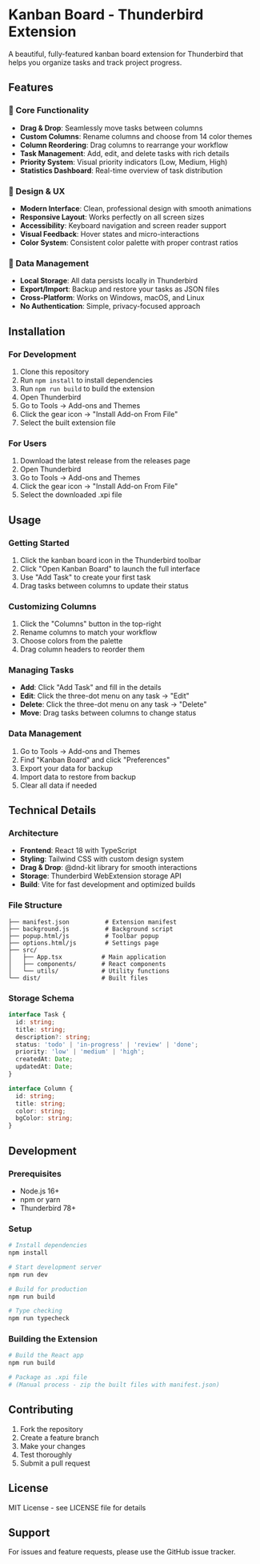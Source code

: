 # Kanban Board - Thunderbird Extension

A beautiful, fully-featured kanban board extension for Thunderbird that helps you organize tasks and track project progress.

## Features

### 🎯 Core Functionality
- **Drag & Drop**: Seamlessly move tasks between columns
- **Custom Columns**: Rename columns and choose from 14 color themes
- **Column Reordering**: Drag columns to rearrange your workflow
- **Task Management**: Add, edit, and delete tasks with rich details
- **Priority System**: Visual priority indicators (Low, Medium, High)
- **Statistics Dashboard**: Real-time overview of task distribution

### 🎨 Design & UX
- **Modern Interface**: Clean, professional design with smooth animations
- **Responsive Layout**: Works perfectly on all screen sizes
- **Accessibility**: Keyboard navigation and screen reader support
- **Visual Feedback**: Hover states and micro-interactions
- **Color System**: Consistent color palette with proper contrast ratios

### 💾 Data Management
- **Local Storage**: All data persists locally in Thunderbird
- **Export/Import**: Backup and restore your tasks as JSON files
- **Cross-Platform**: Works on Windows, macOS, and Linux
- **No Authentication**: Simple, privacy-focused approach

## Installation

### For Development
1. Clone this repository
2. Run `npm install` to install dependencies
3. Run `npm run build` to build the extension
4. Open Thunderbird
5. Go to Tools → Add-ons and Themes
6. Click the gear icon → "Install Add-on From File"
7. Select the built extension file

### For Users
1. Download the latest release from the releases page
2. Open Thunderbird
3. Go to Tools → Add-ons and Themes
4. Click the gear icon → "Install Add-on From File"
5. Select the downloaded .xpi file

## Usage

### Getting Started
1. Click the kanban board icon in the Thunderbird toolbar
2. Click "Open Kanban Board" to launch the full interface
3. Use "Add Task" to create your first task
4. Drag tasks between columns to update their status

### Customizing Columns
1. Click the "Columns" button in the top-right
2. Rename columns to match your workflow
3. Choose colors from the palette
4. Drag column headers to reorder them

### Managing Tasks
- **Add**: Click "Add Task" and fill in the details
- **Edit**: Click the three-dot menu on any task → "Edit"
- **Delete**: Click the three-dot menu on any task → "Delete"
- **Move**: Drag tasks between columns to change status

### Data Management
1. Go to Tools → Add-ons and Themes
2. Find "Kanban Board" and click "Preferences"
3. Export your data for backup
4. Import data to restore from backup
5. Clear all data if needed

## Technical Details

### Architecture
- **Frontend**: React 18 with TypeScript
- **Styling**: Tailwind CSS with custom design system
- **Drag & Drop**: @dnd-kit library for smooth interactions
- **Storage**: Thunderbird WebExtension storage API
- **Build**: Vite for fast development and optimized builds

### File Structure
```
├── manifest.json          # Extension manifest
├── background.js          # Background script
├── popup.html/js          # Toolbar popup
├── options.html/js        # Settings page
├── src/
│   ├── App.tsx           # Main application
│   ├── components/       # React components
│   └── utils/            # Utility functions
└── dist/                 # Built files
```

### Storage Schema
```typescript
interface Task {
  id: string;
  title: string;
  description?: string;
  status: 'todo' | 'in-progress' | 'review' | 'done';
  priority: 'low' | 'medium' | 'high';
  createdAt: Date;
  updatedAt: Date;
}

interface Column {
  id: string;
  title: string;
  color: string;
  bgColor: string;
}
```

## Development

### Prerequisites
- Node.js 16+
- npm or yarn
- Thunderbird 78+

### Setup
```bash
# Install dependencies
npm install

# Start development server
npm run dev

# Build for production
npm run build

# Type checking
npm run typecheck
```

### Building the Extension
```bash
# Build the React app
npm run build

# Package as .xpi file
# (Manual process - zip the built files with manifest.json)
```

## Contributing

1. Fork the repository
2. Create a feature branch
3. Make your changes
4. Test thoroughly
5. Submit a pull request

## License

MIT License - see LICENSE file for details

## Support

For issues and feature requests, please use the GitHub issue tracker.